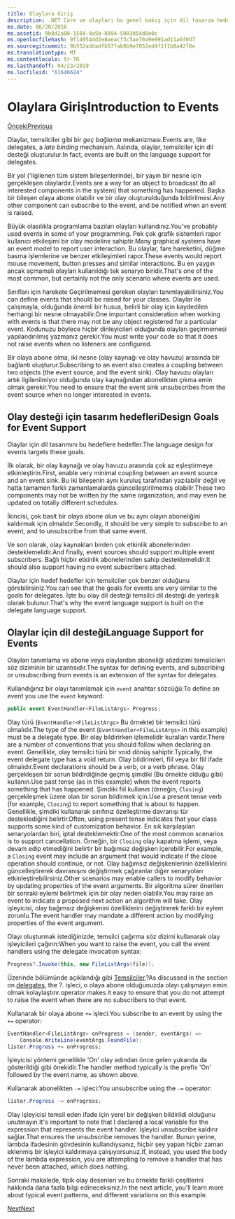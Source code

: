 ```yaml
---
title: Olaylara Giriş
description: .NET Core ve olayları bu genel bakış için dil tasarım hedeflerimiz olayları hakkında bilgi edinin.
ms.date: 06/20/2016
ms.assetid: 9b8d2a00-1584-4a5b-8994-5003d54d8e0c
ms.openlocfilehash: 9f14954dd2e8aeacf3c5ae70a9e891ad11a6f0d7
ms.sourcegitcommit: 9b552addadfb57fab0b9e7852ed4f1f1b8a42f8e
ms.translationtype: MT
ms.contentlocale: tr-TR
ms.lasthandoff: 04/23/2019
ms.locfileid: "61646624"
---
```

# <a name="introduction-to-events"></a><span data-ttu-id="9edbf-103">Olaylara Giriş</span><span class="sxs-lookup"><span data-stu-id="9edbf-103">Introduction to Events</span></span>

[<span data-ttu-id="9edbf-104">Önceki</span><span class="sxs-lookup"><span data-stu-id="9edbf-104">Previous</span></span>](delegates-patterns.md)

<span data-ttu-id="9edbf-105">Olaylar, temsilciler gibi bir *geç bağlama* mekanizması.</span><span class="sxs-lookup"><span data-stu-id="9edbf-105">Events are, like delegates, a *late binding* mechanism.</span></span> <span data-ttu-id="9edbf-106">Aslında, olaylar, temsilciler için dil desteği oluşturulur.</span><span class="sxs-lookup"><span data-stu-id="9edbf-106">In fact, events are built on the language support for delegates.</span></span>

<span data-ttu-id="9edbf-107">Bir yol ('ilgilenen tüm sistem bileşenlerinde), bir yayın bir nesne için gerçekleşen olaylardır.</span><span class="sxs-lookup"><span data-stu-id="9edbf-107">Events are a way for an object to broadcast (to all interested components in the system) that something has happened.</span></span> <span data-ttu-id="9edbf-108">Başka bir bileşen olaya abone olabilir ve bir olay oluşturulduğunda bildirilmesi.</span><span class="sxs-lookup"><span data-stu-id="9edbf-108">Any other component can subscribe to the event, and be notified when an event is raised.</span></span>

<span data-ttu-id="9edbf-109">Büyük olasılıkla programlama bazıları olayları kullandınız.</span><span class="sxs-lookup"><span data-stu-id="9edbf-109">You've probably used events in some of your programming.</span></span> <span data-ttu-id="9edbf-110">Pek çok grafik sistemleri rapor kullanıcı etkileşimi bir olay modeline sahiptir.</span><span class="sxs-lookup"><span data-stu-id="9edbf-110">Many graphical systems have an event model to report user interaction.</span></span> <span data-ttu-id="9edbf-111">Bu olaylar, fare hareketini, düğme basma işlemlerine ve benzer etkileşimleri rapor.</span><span class="sxs-lookup"><span data-stu-id="9edbf-111">These events would report mouse movement, button presses and similar interactions.</span></span> <span data-ttu-id="9edbf-112">Bu en yaygın ancak açmamalı olayları kullanıldığı tek senaryo biridir.</span><span class="sxs-lookup"><span data-stu-id="9edbf-112">That's one of the most common, but certainly not the only scenario where events are used.</span></span>

<span data-ttu-id="9edbf-113">Sınıfları için harekete Geçirilmemesi gereken olayları tanımlayabilirsiniz.</span><span class="sxs-lookup"><span data-stu-id="9edbf-113">You can define events that should be raised for your classes.</span></span> <span data-ttu-id="9edbf-114">Olaylar ile çalışmayla, olduğunda önemli bir husus, belirli bir olay için kaydedilen herhangi bir nesne olmayabilir.</span><span class="sxs-lookup"><span data-stu-id="9edbf-114">One important consideration when working with events is that there may not be any object registered for a particular event.</span></span> <span data-ttu-id="9edbf-115">Kodunuzu böylece hiçbir dinleyicileri olduğunda olayları geçirmemesi yapılandırılmış yazmanız gerekir.</span><span class="sxs-lookup"><span data-stu-id="9edbf-115">You must write your code so that it does not raise events when no listeners are configured.</span></span>

<span data-ttu-id="9edbf-116">Bir olaya abone olma, iki nesne (olay kaynağı ve olay havuzu) arasında bir bağlantı oluşturur.</span><span class="sxs-lookup"><span data-stu-id="9edbf-116">Subscribing to an event also creates a coupling between two objects (the event source, and the event sink).</span></span> <span data-ttu-id="9edbf-117">Olay havuzu olayları artık ilgilenilmiyor olduğunda olay kaynağından abonelikten çıkma emin olmak gerekir.</span><span class="sxs-lookup"><span data-stu-id="9edbf-117">You need to ensure that the event sink unsubscribes from the event source when no longer interested in events.</span></span>

## <a name="design-goals-for-event-support"></a><span data-ttu-id="9edbf-118">Olay desteği için tasarım hedefleri</span><span class="sxs-lookup"><span data-stu-id="9edbf-118">Design Goals for Event Support</span></span>

<span data-ttu-id="9edbf-119">Olaylar için dil tasarımını bu hedeflere hedefler.</span><span class="sxs-lookup"><span data-stu-id="9edbf-119">The language design for events targets these goals.</span></span>

<span data-ttu-id="9edbf-120">İlk olarak, bir olay kaynağı ve olay havuzu arasında çok az eşleştirmeye etkinleştirin.</span><span class="sxs-lookup"><span data-stu-id="9edbf-120">First, enable very minimal coupling between an event source and an event sink.</span></span> <span data-ttu-id="9edbf-121">Bu iki bileşenin aynı kuruluş tarafından yazılabilir değil ve hatta tamamen farklı zamanlamalarda güncelleştirilmemiş olabilir.</span><span class="sxs-lookup"><span data-stu-id="9edbf-121">These two components may not be written by the same organization, and may even be updated on totally different schedules.</span></span>

<span data-ttu-id="9edbf-122">İkincisi, çok basit bir olaya abone olun ve bu aynı olayın aboneliğini kaldırmak için olmalıdır.</span><span class="sxs-lookup"><span data-stu-id="9edbf-122">Secondly, it should be very simple to subscribe to an event, and to unsubscribe from that same event.</span></span>

<span data-ttu-id="9edbf-123">Ve son olarak, olay kaynakları birden çok etkinlik abonelerinden desteklemelidir.</span><span class="sxs-lookup"><span data-stu-id="9edbf-123">And finally, event sources should support multiple event subscribers.</span></span> <span data-ttu-id="9edbf-124">Bağlı hiçbir etkinlik abonelerinden sahip desteklemelidir.</span><span class="sxs-lookup"><span data-stu-id="9edbf-124">It should also support having no event subscribers attached.</span></span>

<span data-ttu-id="9edbf-125">Olaylar için hedef hedefler için temsilciler çok benzer olduğunu görebilirsiniz.</span><span class="sxs-lookup"><span data-stu-id="9edbf-125">You can see that the goals for events are very similar to the goals for delegates.</span></span>
<span data-ttu-id="9edbf-126">İşte bu olay dil desteği temsilci dil desteği de yerleşik olarak bulunur.</span><span class="sxs-lookup"><span data-stu-id="9edbf-126">That's why the event language support is built on the delegate language support.</span></span>

## <a name="language-support-for-events"></a><span data-ttu-id="9edbf-127">Olaylar için dil desteği</span><span class="sxs-lookup"><span data-stu-id="9edbf-127">Language Support for Events</span></span>

<span data-ttu-id="9edbf-128">Olayları tanımlama ve abone veya olaylardan aboneliği sözdizimi temsilcileri söz diziminin bir uzantısıdır.</span><span class="sxs-lookup"><span data-stu-id="9edbf-128">The syntax for defining events, and subscribing or unsubscribing from events is an extension of the syntax for delegates.</span></span>

<span data-ttu-id="9edbf-129">Kullandığınız bir olayı tanımlamak için `event` anahtar sözcüğü:</span><span class="sxs-lookup"><span data-stu-id="9edbf-129">To define an event you use the `event` keyword:</span></span>

```csharp
public event EventHandler<FileListArgs> Progress;
```

<span data-ttu-id="9edbf-130">Olay türü (`EventHandler<FileListArgs>` Bu örnekte) bir temsilci türü olmalıdır.</span><span class="sxs-lookup"><span data-stu-id="9edbf-130">The type of the event (`EventHandler<FileListArgs>` in this example) must be a delegate type.</span></span> <span data-ttu-id="9edbf-131">Bir olay bildirirken izlemelidir kuralları vardır.</span><span class="sxs-lookup"><span data-stu-id="9edbf-131">There are a number of conventions that you should follow when declaring an event.</span></span> <span data-ttu-id="9edbf-132">Genellikle, olay temsilci türü bir void dönüş sahiptir.</span><span class="sxs-lookup"><span data-stu-id="9edbf-132">Typically, the event delegate type has a void return.</span></span>
<span data-ttu-id="9edbf-133">Olay bildirimleri, fiil veya bir fiil ifade olmalıdır.</span><span class="sxs-lookup"><span data-stu-id="9edbf-133">Event declarations should be a verb, or a verb phrase.</span></span>
<span data-ttu-id="9edbf-134">Olay gerçekleşen bir sorun bildirdiğinde geçmiş şimdiki (Bu örnekte olduğu gibi) kullanın.</span><span class="sxs-lookup"><span data-stu-id="9edbf-134">Use past tense (as in this example) when the event reports something that has happened.</span></span> <span data-ttu-id="9edbf-135">Şimdiki fiil kullanın (örneğin, `Closing`) gerçekleşmek üzere olan bir sorun bildirmek için.</span><span class="sxs-lookup"><span data-stu-id="9edbf-135">Use a present tense verb (for example, `Closing`) to report something that is about to happen.</span></span> <span data-ttu-id="9edbf-136">Genellikle, şimdiki kullanarak sınıfınız özelleştirme davranışı tür desteklediğini belirtir.</span><span class="sxs-lookup"><span data-stu-id="9edbf-136">Often, using present tense indicates that your class supports some kind of customization behavior.</span></span> <span data-ttu-id="9edbf-137">En sık karşılaşılan senaryolardan biri, iptal desteklemektir.</span><span class="sxs-lookup"><span data-stu-id="9edbf-137">One of the most common scenarios is to support cancellation.</span></span> <span data-ttu-id="9edbf-138">Örneğin, bir `Closing` olay kapatma işlemi, veya devam edip etmediğini belirtir bir bağımsız değişken içerebilir.</span><span class="sxs-lookup"><span data-stu-id="9edbf-138">For example, a `Closing` event may include an argument that would indicate if the close operation should continue, or not.</span></span>  <span data-ttu-id="9edbf-139">Olay bağımsız değişkenlerinin özelliklerini güncelleştirerek davranışını değiştirmek çağıranlar diğer senaryoları etkinleştirebilirsiniz.</span><span class="sxs-lookup"><span data-stu-id="9edbf-139">Other scenarios may enable callers to modify behavior by updating properties of the event arguments.</span></span> <span data-ttu-id="9edbf-140">Bir algoritma sürer önerilen bir sonraki eylemi belirtmek için bir olay neden olabilir.</span><span class="sxs-lookup"><span data-stu-id="9edbf-140">You may raise an event to indicate a proposed next action an algorithm will take.</span></span> <span data-ttu-id="9edbf-141">Olay işleyicisi, olay bağımsız değişkenini özelliklerini değiştirerek farklı bir eylem zorunlu.</span><span class="sxs-lookup"><span data-stu-id="9edbf-141">The event handler may mandate a different action by modifying  properties of the event argument.</span></span>

<span data-ttu-id="9edbf-142">Olayı oluşturmak istediğinizde, temsilci çağırma söz dizimi kullanarak olay işleyicileri çağırın:</span><span class="sxs-lookup"><span data-stu-id="9edbf-142">When you want to raise the event, you call the event handlers using the delegate invocation syntax:</span></span>

```csharp
Progress?.Invoke(this, new FileListArgs(file));
```

<span data-ttu-id="9edbf-143">Üzerinde bölümünde açıklandığı gibi [Temsilciler](delegates-patterns.md),?</span><span class="sxs-lookup"><span data-stu-id="9edbf-143">As discussed in the section on [delegates](delegates-patterns.md), the ?.</span></span>
<span data-ttu-id="9edbf-144">işleci, o olaya abone olduğunuzda olayı çalışmayın emin olmak kolaylaştırır.</span><span class="sxs-lookup"><span data-stu-id="9edbf-144">operator makes it easy to ensure that you do not attempt to raise the event when there are no subscribers to that event.</span></span>
 
<span data-ttu-id="9edbf-145">Kullanarak bir olaya abone `+=` işleci:</span><span class="sxs-lookup"><span data-stu-id="9edbf-145">You subscribe to an event by using the `+=` operator:</span></span>

```csharp
EventHandler<FileListArgs> onProgress = (sender, eventArgs) => 
    Console.WriteLine(eventArgs.FoundFile);
lister.Progress += onProgress;
```

<span data-ttu-id="9edbf-146">İşleyicisi yöntemi genellikle 'On' olay adından önce gelen yukarıda da gösterildiği gibi önekidir.</span><span class="sxs-lookup"><span data-stu-id="9edbf-146">The handler method typically is the prefix 'On' followed by the event name, as shown above.</span></span>

<span data-ttu-id="9edbf-147">Kullanarak abonelikten `-=` işleci:</span><span class="sxs-lookup"><span data-stu-id="9edbf-147">You unsubscribe using the `-=` operator:</span></span>

```csharp
lister.Progress -= onProgress;
```

<span data-ttu-id="9edbf-148">Olay işleyicisi temsil eden ifade için yerel bir değişken bildirildi olduğunu unutmayın.</span><span class="sxs-lookup"><span data-stu-id="9edbf-148">It's important to note that I declared a local variable for the expression that represents the event handler.</span></span> <span data-ttu-id="9edbf-149">İşleyici unsubscribe kaldırır sağlar.</span><span class="sxs-lookup"><span data-stu-id="9edbf-149">That ensures the unsubscribe removes the handler.</span></span>
<span data-ttu-id="9edbf-150">Bunun yerine, lambda ifadesinin gövdesinin kullandıysanız, hiçbir şey yapan hiçbir zaman eklenmiş bir işleyici kaldırmaya çalışıyorsunuz.</span><span class="sxs-lookup"><span data-stu-id="9edbf-150">If, instead, you used the body of the lambda expression, you are attempting to remove a handler that has never been attached, which does nothing.</span></span>

<span data-ttu-id="9edbf-151">Sonraki makalede, tipik olay desenleri ve bu örnekte farklı çeşitlerini hakkında daha fazla bilgi edineceksiniz.</span><span class="sxs-lookup"><span data-stu-id="9edbf-151">In the next article, you'll learn more about typical event patterns, and different variations on this example.</span></span>

[<span data-ttu-id="9edbf-152">Next</span><span class="sxs-lookup"><span data-stu-id="9edbf-152">Next</span></span>](event-pattern.md)
